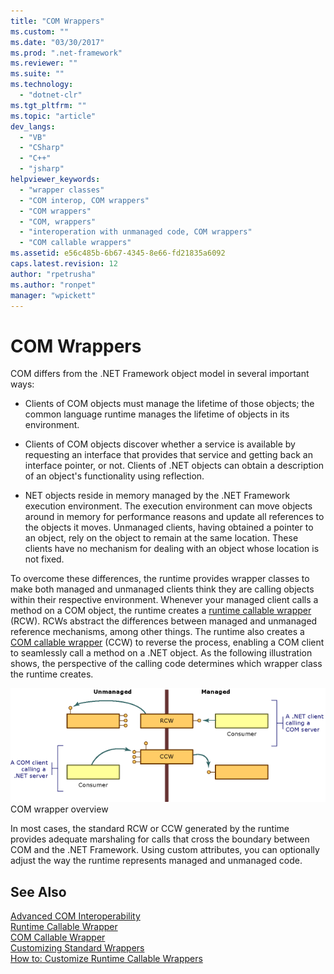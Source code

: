```yaml
---
title: "COM Wrappers"
ms.custom: ""
ms.date: "03/30/2017"
ms.prod: ".net-framework"
ms.reviewer: ""
ms.suite: ""
ms.technology: 
  - "dotnet-clr"
ms.tgt_pltfrm: ""
ms.topic: "article"
dev_langs: 
  - "VB"
  - "CSharp"
  - "C++"
  - "jsharp"
helpviewer_keywords: 
  - "wrapper classes"
  - "COM interop, COM wrappers"
  - "COM wrappers"
  - "COM, wrappers"
  - "interoperation with unmanaged code, COM wrappers"
  - "COM callable wrappers"
ms.assetid: e56c485b-6b67-4345-8e66-fd21835a6092
caps.latest.revision: 12
author: "rpetrusha"
ms.author: "ronpet"
manager: "wpickett"
---
```

# COM Wrappers
COM differs from the .NET Framework object model in several important ways:  
  
-   Clients of COM objects must manage the lifetime of those objects; the common language runtime manages the lifetime of objects in its environment.  
  
-   Clients of COM objects discover whether a service is available by requesting an interface that provides that service and getting back an interface pointer, or not. Clients of .NET objects can obtain a description of an object's functionality using reflection.  
  
-   NET objects reside in memory managed by the .NET Framework execution environment. The execution environment can move objects around in memory for performance reasons and update all references to the objects it moves. Unmanaged clients, having obtained a pointer to an object, rely on the object to remain at the same location. These clients have no mechanism for dealing with an object whose location is not fixed.  
  
 To overcome these differences, the runtime provides wrapper classes to make both managed and unmanaged clients think they are calling objects within their respective environment. Whenever your managed client calls a method on a COM object, the runtime creates a [runtime callable wrapper](../../../docs/framework/interop/runtime-callable-wrapper.md) (RCW). RCWs abstract the differences between managed and unmanaged reference mechanisms, among other things. The runtime also creates a [COM callable wrapper](../../../docs/framework/interop/com-callable-wrapper.md) (CCW) to reverse the process, enabling a COM client to seamlessly call a method on a .NET object. As the following illustration shows, the perspective of the calling code determines which wrapper class the runtime creates.  
  
 ![COM wrapper overview](../../../docs/framework/interop/media/bidirectional.gif "bidirectional")  
COM wrapper overview  
  
 In most cases, the standard RCW or CCW generated by the runtime provides adequate marshaling for calls that cross the boundary between COM and the .NET Framework. Using custom attributes, you can optionally adjust the way the runtime represents managed and unmanaged code.  
  
## See Also  
 [Advanced COM Interoperability](http://msdn.microsoft.com/en-us/3ada36e5-2390-4d70-b490-6ad8de92f2fb)   
 [Runtime Callable Wrapper](../../../docs/framework/interop/runtime-callable-wrapper.md)   
 [COM Callable Wrapper](../../../docs/framework/interop/com-callable-wrapper.md)   
 [Customizing Standard Wrappers](http://msdn.microsoft.com/en-us/c40d089b-6a3c-41b5-a20d-d760c215e49d)   
 [How to: Customize Runtime Callable Wrappers](http://msdn.microsoft.com/en-us/4a4bb3da-4d60-4517-99f2-78d46a681732)
